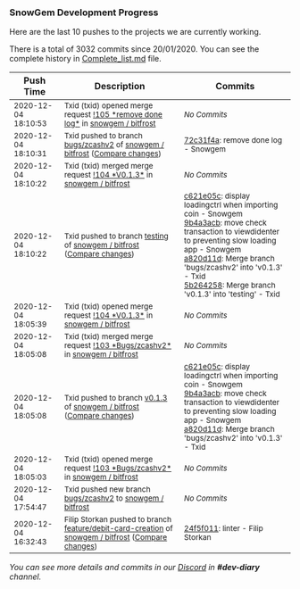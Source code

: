 
### SnowGem Development Progress

Here are the last 10 pushes to the projects we are currently working.

There is a total of 3032 commits since 20/01/2020. You can see the complete history in
 [Complete_list.md](Complete_list.md) file.

| Push Time | Description | Commits |
| --- | --- | --- |
| <sub>2020-12-04 18:10:53</sub> | <sub>Txid (txid) opened merge request [\!105 \*remove done log\*](https://gitlab.com/snowgem/bitfrost/-/merge_requests/105) in [snowgem / bitfrost](https://gitlab.com/snowgem/bitfrost)</sub> | <sub>_No Commits_</sub> |
| <sub>2020-12-04 18:10:31</sub> | <sub>Txid pushed to branch [bugs/zcashv2](https://gitlab.com/snowgem/bitfrost/commits/bugs/zcashv2) of [snowgem / bitfrost](https://gitlab.com/snowgem/bitfrost) ([Compare changes](https://gitlab.com/snowgem/bitfrost/compare/9b4a3acbb807df86631a543c8d0500b0e3fae872...72c31f4a52bd6cb156ed1287679bee5fe3098df5))</sub> | <sub>[72c31f4a](https://gitlab.com/snowgem/bitfrost/-/commit/72c31f4a52bd6cb156ed1287679bee5fe3098df5): remove done log - Snowgem</sub> |
| <sub>2020-12-04 18:10:22</sub> | <sub>Txid (txid) merged merge request [\!104 \*V0\.1\.3\*](https://gitlab.com/snowgem/bitfrost/-/merge_requests/104) in [snowgem / bitfrost](https://gitlab.com/snowgem/bitfrost)</sub> | <sub>_No Commits_</sub> |
| <sub>2020-12-04 18:10:22</sub> | <sub>Txid pushed to branch [testing](https://gitlab.com/snowgem/bitfrost/commits/testing) of [snowgem / bitfrost](https://gitlab.com/snowgem/bitfrost) ([Compare changes](https://gitlab.com/snowgem/bitfrost/compare/9ba60889ba2fb402ac3be23c1989d97ee27a3ad7...5b264258e4c2d1e99bb79149dc8f1fada8fa3ced))</sub> | <sub>[c621e05c](https://gitlab.com/snowgem/bitfrost/-/commit/c621e05ca2388a4a65e145b8eaa984da0e0f0db2): display loadingctrl when importing coin - Snowgem<br>[9b4a3acb](https://gitlab.com/snowgem/bitfrost/-/commit/9b4a3acbb807df86631a543c8d0500b0e3fae872): move check transaction to viewdidenter to preventing slow loading app - Snowgem<br>[a820d11d](https://gitlab.com/snowgem/bitfrost/-/commit/a820d11d21875d49deee110a1edb42efb0c290a8): Merge branch 'bugs/zcashv2' into 'v0.1.3' - Txid<br>[5b264258](https://gitlab.com/snowgem/bitfrost/-/commit/5b264258e4c2d1e99bb79149dc8f1fada8fa3ced): Merge branch 'v0.1.3' into 'testing' - Txid</sub> |
| <sub>2020-12-04 18:05:39</sub> | <sub>Txid (txid) opened merge request [\!104 \*V0\.1\.3\*](https://gitlab.com/snowgem/bitfrost/-/merge_requests/104) in [snowgem / bitfrost](https://gitlab.com/snowgem/bitfrost)</sub> | <sub>_No Commits_</sub> |
| <sub>2020-12-04 18:05:08</sub> | <sub>Txid (txid) merged merge request [\!103 \*Bugs/zcashv2\*](https://gitlab.com/snowgem/bitfrost/-/merge_requests/103) in [snowgem / bitfrost](https://gitlab.com/snowgem/bitfrost)</sub> | <sub>_No Commits_</sub> |
| <sub>2020-12-04 18:05:08</sub> | <sub>Txid pushed to branch [v0\.1\.3](https://gitlab.com/snowgem/bitfrost/commits/v0.1.3) of [snowgem / bitfrost](https://gitlab.com/snowgem/bitfrost) ([Compare changes](https://gitlab.com/snowgem/bitfrost/compare/de8ef44e6699060fe0a79494ee0ae5c1b375f887...a820d11d21875d49deee110a1edb42efb0c290a8))</sub> | <sub>[c621e05c](https://gitlab.com/snowgem/bitfrost/-/commit/c621e05ca2388a4a65e145b8eaa984da0e0f0db2): display loadingctrl when importing coin - Snowgem<br>[9b4a3acb](https://gitlab.com/snowgem/bitfrost/-/commit/9b4a3acbb807df86631a543c8d0500b0e3fae872): move check transaction to viewdidenter to preventing slow loading app - Snowgem<br>[a820d11d](https://gitlab.com/snowgem/bitfrost/-/commit/a820d11d21875d49deee110a1edb42efb0c290a8): Merge branch 'bugs/zcashv2' into 'v0.1.3' - Txid</sub> |
| <sub>2020-12-04 18:05:03</sub> | <sub>Txid (txid) opened merge request [\!103 \*Bugs/zcashv2\*](https://gitlab.com/snowgem/bitfrost/-/merge_requests/103) in [snowgem / bitfrost](https://gitlab.com/snowgem/bitfrost)</sub> | <sub>_No Commits_</sub> |
| <sub>2020-12-04 17:54:47</sub> | <sub>Txid pushed new branch [bugs/zcashv2](https://gitlab.com/snowgem/bitfrost/commits/bugs/zcashv2) to [snowgem / bitfrost](https://gitlab.com/snowgem/bitfrost)</sub> | <sub>_No Commits_</sub> |
| <sub>2020-12-04 16:32:43</sub> | <sub>Filip Storkan pushed to branch [feature/debit\-card\-creation](https://gitlab.com/snowgem/bitfrost/commits/feature/debit-card-creation) of [snowgem / bitfrost](https://gitlab.com/snowgem/bitfrost) ([Compare changes](https://gitlab.com/snowgem/bitfrost/compare/66dd4e06d1752921b51b57ccc7292b41dd2c094f...24f5f01151fa054495a31b2f718bf3a5990fb029))</sub> | <sub>[24f5f011](https://gitlab.com/snowgem/bitfrost/-/commit/24f5f01151fa054495a31b2f718bf3a5990fb029): linter - Filip Storkan</sub> |

_You can see more details and commits in our [Discord](https://discord.gg/zumGnbg) in **#dev-diary** channel._
